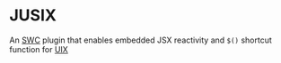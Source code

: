 # JUSIX

An [SWC](https://swc.rs/) plugin that enables embedded JSX reactivity and `$()` shortcut function for [UIX](https://github.com/unyt-org/uix)